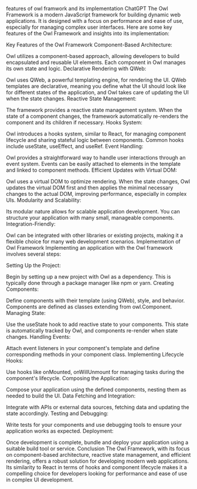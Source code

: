 features of owl framwork and its implementation
ChatGPT
The Owl Framework is a modern JavaScript framework for building dynamic web applications. It is designed with a focus on performance and ease of use, especially for managing complex user interfaces. Here are some key features of the Owl Framework and insights into its implementation:

Key Features of the Owl Framework
Component-Based Architecture:

Owl utilizes a component-based approach, allowing developers to build encapsulated and reusable UI elements. Each component in Owl manages its own state and logic.
Declarative Rendering with QWeb:

Owl uses QWeb, a powerful templating engine, for rendering the UI. QWeb templates are declarative, meaning you define what the UI should look like for different states of the application, and Owl takes care of updating the UI when the state changes.
Reactive State Management:

The framework provides a reactive state management system. When the state of a component changes, the framework automatically re-renders the component and its children if necessary.
Hooks System:

Owl introduces a hooks system, similar to React, for managing component lifecycle and sharing stateful logic between components. Common hooks include useState, useEffect, and useRef.
Event Handling:

Owl provides a straightforward way to handle user interactions through an event system. Events can be easily attached to elements in the template and linked to component methods.
Efficient Updates with Virtual DOM:

Owl uses a virtual DOM to optimize rendering. When the state changes, Owl updates the virtual DOM first and then applies the minimal necessary changes to the actual DOM, improving performance, especially in complex UIs.
Modularity and Scalability:

Its modular nature allows for scalable application development. You can structure your application with many small, manageable components.
Integration-Friendly:

Owl can be integrated with other libraries or existing projects, making it a flexible choice for many web development scenarios.
Implementation of Owl Framework
Implementing an application with the Owl framework involves several steps:

Setting Up the Project:

Begin by setting up a new project with Owl as a dependency. This is typically done through a package manager like npm or yarn.
Creating Components:

Define components with their template (using QWeb), style, and behavior. Components are defined as classes extending from owl.Component.
Managing State:

Use the useState hook to add reactive state to your components. This state is automatically tracked by Owl, and components re-render when state changes.
Handling Events:

Attach event listeners in your component's template and define corresponding methods in your component class.
Implementing Lifecycle Hooks:

Use hooks like onMounted, onWillUnmount for managing tasks during the component's lifecycle.
Composing the Application:

Compose your application using the defined components, nesting them as needed to build the UI.
Data Fetching and Integration:

Integrate with APIs or external data sources, fetching data and updating the state accordingly.
Testing and Debugging:

Write tests for your components and use debugging tools to ensure your application works as expected.
Deployment:

Once development is complete, bundle and deploy your application using a suitable build tool or service.
Conclusion
The Owl Framework, with its focus on component-based architecture, reactive state management, and efficient rendering, offers a robust solution for developing modern web applications. Its similarity to React in terms of hooks and component lifecycle makes it a compelling choice for developers looking for performance and ease of use in complex UI development.
